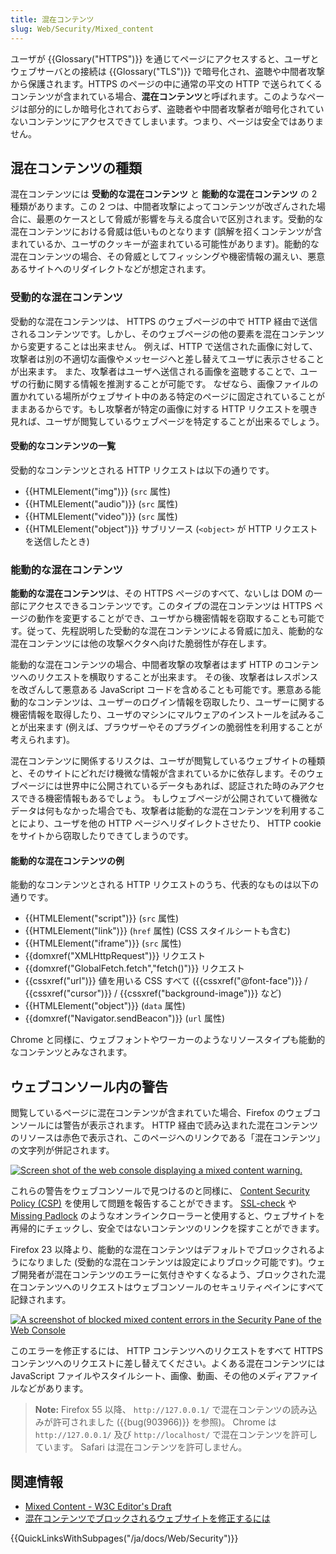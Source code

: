 ```yaml
---
title: 混在コンテンツ
slug: Web/Security/Mixed_content
---
```


ユーザが {{Glossary("HTTPS")}} を通じてページにアクセスすると、ユーザとウェブサーバとの接続は {{Glossary("TLS")}} で暗号化され、盗聴や中間者攻撃から保護されます。HTTPS のページの中に通常の平文の HTTP で送られてくるコンテンツが含まれている場合、**混在コンテンツ**と呼ばれます。このようなページは部分的にしか暗号化されておらず、盗聴者や中間者攻撃者が暗号化されていないコンテンツにアクセスできてしまいます。つまり、ページは安全ではありません。

## 混在コンテンツの種類

混在コンテンツには **受動的な混在コンテンツ** と **能動的な混在コンテンツ** の 2 種類があります。この 2 つは、中間者攻撃によってコンテンツが改ざんされた場合に、最悪のケースとして脅威が影響を与える度合いで区別されます。受動的な混在コンテンツにおける脅威は低いものとなります (誤解を招くコンテンツが含まれているか、ユーザのクッキーが盗まれている可能性があります)。能動的な混在コンテンツの場合、その脅威としてフィッシングや機密情報の漏えい、悪意あるサイトへのリダイレクトなどが想定されます。

### 受動的な混在コンテンツ

受動的な混在コンテンツは、 HTTPS のウェブページの中で HTTP 経由で送信されるコンテンツです。しかし、そのウェブページの他の要素を混在コンテンツから変更することは出来ません。 例えば、HTTP で送信された画像に対して、攻撃者は別の不適切な画像やメッセージへと差し替えてユーザに表示させることが出来ます。 また、攻撃者はユーザへ送信される画像を盗聴することで、ユーザの行動に関する情報を推測することが可能です。 なぜなら、画像ファイルの置かれている場所がウェブサイト中のある特定のページに固定されていることがままあるからです。もし攻撃者が特定の画像に対する HTTP リクエストを覗き見れば、ユーザが閲覧しているウェブページを特定することが出来るでしょう。

#### 受動的なコンテンツの一覧

受動的なコンテンツとされる HTTP リクエストは以下の通りです。

- {{HTMLElement("img")}} (`src` 属性)
- {{HTMLElement("audio")}} (`src` 属性)
- {{HTMLElement("video")}} (`src` 属性)
- {{HTMLElement("object")}} サブリソース (`<object>` が HTTP リクエストを送信したとき)

### 能動的な混在コンテンツ

**能動的な混在コンテンツ**は、その HTTPS ページのすべて、ないしは DOM の一部にアクセスできるコンテンツです。このタイプの混在コンテンツは HTTPS ページの動作を変更することができ、ユーザから機密情報を窃取することも可能です。従って、先程説明した受動的な混在コンテンツによる脅威に加え、能動的な混在コンテンツには他の攻撃ベクタへ向けた脆弱性が存在します。

能動的な混在コンテンツの場合、中間者攻撃の攻撃者はまず HTTP のコンテンツへのリクエストを横取りすることが出来ます。 その後、攻撃者はレスポンスを改ざんして悪意ある JavaScript コードを含めることも可能です。悪意ある能動的なコンテンツは、ユーザーのログイン情報を窃取したり、ユーザーに関する機密情報を取得したり、ユーザのマシンにマルウェアのインストールを試みることが出来ます (例えば、ブラウザーやそのプラグインの脆弱性を利用することが考えられます)。

混在コンテンツに関係するリスクは、ユーザが閲覧しているウェブサイトの種類と、そのサイトにどれだけ機微な情報が含まれているかに依存します。そのウェブページには世界中に公開されているデータもあれば、認証された時のみアクセスできる機密情報もあるでしょう。 もしウェブページが公開されていて機微なデータは何もなかった場合でも、攻撃者は能動的な混在コンテンツを利用することにより、ユーザを他の HTTP ページへリダイレクトさせたり、 HTTP cookie をサイトから窃取したりできてしまうのです。

#### 能動的な混在コンテンツの例

能動的なコンテンツとされる HTTP リクエストのうち、代表的なものは以下の通りです。

- {{HTMLElement("script")}} (`src` 属性)
- {{HTMLElement("link")}} (`href` 属性) (CSS スタイルシートも含む)
- {{HTMLElement("iframe")}} (`src` 属性)
- {{domxref("XMLHttpRequest")}} リクエスト
- {{domxref("GlobalFetch.fetch","fetch()")}} リクエスト
- {{cssxref("url")}} 値を用いる CSS すべて ({{cssxref("@font-face")}} / {{cssxref("cursor")}} / {{cssxref("background-image")}} など)
- {{HTMLElement("object")}} (`data` 属性)
- {{domxref("Navigator.sendBeacon")}} (`url` 属性)

Chrome と同様に、ウェブフォントやワーカーのようなリソースタイプも能動的なコンテンツとみなされます。

## ウェブコンソール内の警告

閲覧しているページに混在コンテンツが含まれていた場合、Firefox のウェブコンソールには警告が表示されます。 HTTP 経由で読み込まれた混在コンテンツのリソースは赤色で表示され、このページへのリンクである「混在コンテンツ」の文字列が併記されます。

[![Screen shot of the web console displaying a mixed content warning.](Mixed_content_-_Net_pane.png)](Mixed_content_-_Net_pane.png)

これらの警告をウェブコンソールで見つけるのと同様に、 [Content Security Policy (CSP)](/ja/docs/Web/HTTP/CSP) を使用して問題を報告することができます。 [SSL-check](http://www.jitbit.com/sslcheck/) や [Missing Padlock](https://www.missingpadlock.com/) のようなオンラインクローラーと使用すると、ウェブサイトを再帰的にチェックし、安全ではないコンテンツのリンクを探すことができます。

Firefox 23 以降より、能動的な混在コンテンツはデフォルトでブロックされるようになりました (受動的な混在コンテンツは設定によりブロック可能です)。ウェブ開発者が混在コンテンツのエラーに気付きやすくなるよう、ブロックされた混在コンテンツへのリクエストはウェブコンソールのセキュリティペインにすべて記録されます。

[![A screenshot of blocked mixed content errors in the Security Pane of the Web Console](mixed_content_webconsole.png)](blocked-mixed-content-errors.png)

このエラーを修正するには、 HTTP コンテンツへのリクエストをすべて HTTPS コンテンツへのリクエストに差し替えてください。よくある混在コンテンツには JavaScript ファイルやスタイルシート、画像、動画、その他のメディアファイルなどがあります。

> **Note:** Firefox 55 以降、 `http://127.0.0.1/` で混在コンテンツの読み込みが許可されました ({{bug(903966)}} を参照)。 Chrome は `http://127.0.0.1/` 及び `http://localhost/` で混在コンテンツを許可しています。 Safari は混在コンテンツを許可しません。

## 関連情報

- [Mixed Content - W3C Editor's Draft](https://w3c.github.io/webappsec/specs/mixedcontent/)
- [混在コンテンツでブロックされるウェブサイトを修正するには](/ja/docs/Security/%E6%B7%B7%E5%9C%A8%E3%82%B3%E3%83%B3%E3%83%86%E3%83%B3%E3%83%84/How_to_fix_website_with_mixed_content)

{{QuickLinksWithSubpages("/ja/docs/Web/Security")}}
